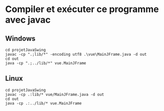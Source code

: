 # Compiler et exécuter ce programme avec javac

## Windows
```
cd projetJavaSwing
javac -cp ".;lib/*" -encoding utf8 .\vue\MainJFrame.java -d out
cd out
java -cp ".;../lib/*" vue.MainJFrame
```

## Linux
```
cd projetJavaSwing
javac -cp .:lib/* vue/MainJFrame.java -d out
cd out
java -cp .:../lib/* vue.MainJFrame
```
